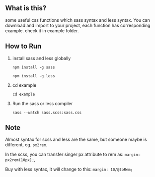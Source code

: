 ## What is this?

some useful css functions which sass syntax and less syntax. You can download and import to your project, each function has corresponding example. check it in example folder.

## How to Run

1. install sass and less globally

    `npm install -g sass`

    `npm install -g less`

2. cd example

    `cd example`

3. Run the sass or less compiler

    `sass --watch sass.scss:sass.css `



## Note

Almost syntax for scss and less are the same, but someone maybe is different, eg. `px2rem`.

In the scss, you can transfer singer px attribute to rem as: `margin: px2rem(10px);`,

Buy with less syntax, it will change to this: `margin: 10/@toRem;`
